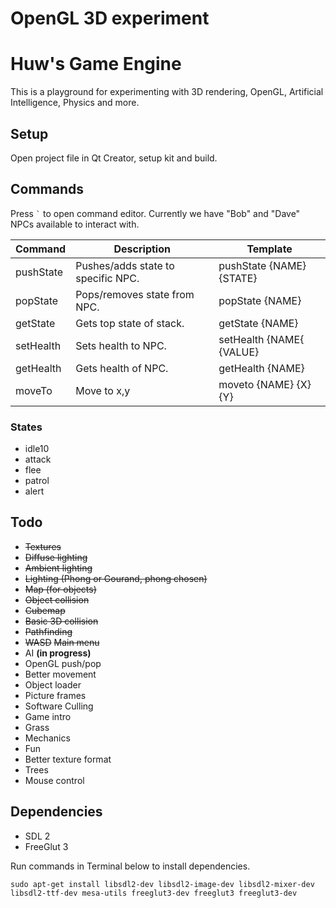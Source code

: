 
# OpenGL 3D experiment


# Huw's Game Engine
This is a playground for experimenting with 3D rendering, OpenGL, Artificial Intelligence, Physics and more.

## Setup
Open project file in Qt Creator, setup kit and build.

## Commands
Press ``` ` ``` to open command editor. Currently we have "Bob" and "Dave" NPCs available to interact with.

| Command   | Description                        | Template                 |
|-----------|------------------------------------|--------------------------|
| pushState | Pushes/adds state to specific NPC. | pushState {NAME} {STATE} |
| popState  | Pops/removes state from NPC.       | popState {NAME}          |
| getState  | Gets top state of stack.           | getState {NAME}          |
| setHealth | Sets health to NPC.                |setHealth {NAME{ {VALUE}  |
| getHealth | Gets health of NPC.                | getHealth {NAME}         |
| moveTo    | Move to x,y                        | moveto {NAME} {X} {Y}    |

### States
 - idle10
 - attack
 - flee
 - patrol
 - alert

## Todo

 - ~~Textures~~
 - ~~Diffuse lighting~~
 - ~~Ambient lighting~~
 - ~~Lighting (Phong or Gourand, phong chosen)~~
 - ~~Map (for objects)~~
 - ~~Object collision~~
 - ~~Cubemap~~
 - ~~Basic 3D collision~~
  - ~~Pathfinding~~
 - ~~WASD~~
 ~~Main menu~~
 - AI **(in progress)**
 - OpenGL push/pop
 -  Better movement
 -  Object loader
 - Picture frames
 - Software Culling
 - Game intro
 - Grass
 - Mechanics
 - Fun
 - Better texture format
 - Trees
 - Mouse control


## Dependencies

 - SDL 2
 - FreeGlut 3

Run commands in Terminal below to install dependencies.

```
sudo apt-get install libsdl2-dev libsdl2-image-dev libsdl2-mixer-dev libsdl2-ttf-dev mesa-utils freeglut3-dev freeglut3 freeglut3-dev
```
